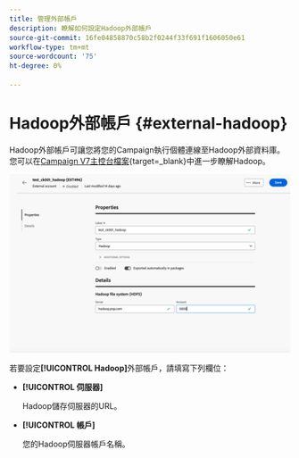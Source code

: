 ```yaml
---
title: 管理外部帳戶
description: 瞭解如何設定Hadoop外部帳戶
source-git-commit: 16fe04858870c58b2f0244f33f691f1606050e61
workflow-type: tm+mt
source-wordcount: '75'
ht-degree: 0%

---
```


# Hadoop外部帳戶 {#external-hadoop}

Hadoop外部帳戶可讓您將您的Campaign執行個體連線至Hadoop外部資料庫。 您可以在[Campaign V7主控台檔案](https://experienceleague.adobe.com/zh-hant/docs/campaign-classic/using/installing-campaign-classic/accessing-external-database/configure-fda/config-databases/configure-fda-hadoop){target=_blank}中進一步瞭解Hadoop。

![顯示Hadoop外部帳戶設定的熒幕擷圖。](assets/external-hadoop.png)

若要設定&#x200B;**[!UICONTROL Hadoop]**&#x200B;外部帳戶，請填寫下列欄位：

* **[!UICONTROL 伺服器]**

  Hadoop儲存伺服器的URL。

* **[!UICONTROL 帳戶]**

  您的Hadoop伺服器帳戶名稱。

